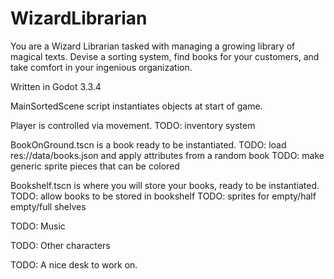 # WizardLibrarian

You are a Wizard Librarian tasked with managing a growing library of magical texts. Devise a sorting system, find books for your customers, and take comfort in your ingenious organization.

Written in Godot 3.3.4

MainSortedScene script instantiates objects at start of game.

Player is controlled via movement.
TODO: inventory system

BookOnGround.tscn is a book ready to be instantiated. 
TODO: load res://data/books.json and apply attributes from a random book
TODO: make generic sprite pieces that can be colored

Bookshelf.tscn is where you will store your books, ready to be instantiated.
TODO: allow books to be stored in bookshelf
TODO: sprites for empty/half empty/full shelves

TODO: Music

TODO: Other characters

TODO: A nice desk to work on.
